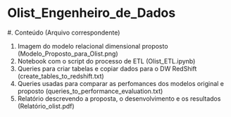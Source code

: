 # Olist_Engenheiro_de_Dados

#. Conteúdo (Arquivo correspondente)

1. Imagem do modelo relacional dimensional proposto (Modelo_Proposto_para_Olist.png)
2. Notebook com o script do processo de ETL (Olist_ETL.ipynb)
3. Queries para criar tabelas e copiar dados para o DW RedShift (create_tables_to_redshift.txt)
4. Queries usadas para comparar as perfomances dos modelos original e proposto (queries_to_performance_evaluation.txt)
5. Relatório descrevendo a proposta, o desenvolvimento e os resultados (Relatório_olist.pdf)
